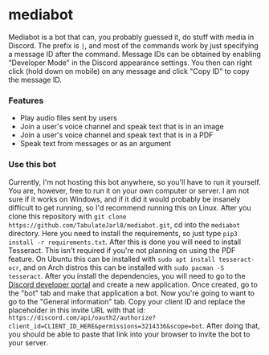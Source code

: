 # mediabot

Mediabot is a bot that can, you probably guessed it, do stuff with media in Discord. The prefix is `|`, and most of the commands work by just specifying a message ID after the command. Message IDs can be obtained by enabling "Developer Mode" in the Discord appearance settings. You then can right click (hold down on mobile) on any message and click "Copy ID" to copy the message ID.

### Features

- Play audio files sent by users
- Join a user's voice channel and speak text that is in an image
- Join a user's voice channel and speak text that is in a PDF
- Speak text from messages or as an argument

### Use this bot
Currently, I'm not hosting this bot anywhere, so you'll have to run it yourself. You are, however, free to run it on your own computer or server. I am not sure if it works on Windows, and if it did it would probably be insanely difficult to get running, so I'd recommend running this on Linux. After you clone this repository with `git clone https://github.com/TabulateJarl8/mediabot.git`, cd into the `mediabot` directory. Here you need to install the requirements, so just type `pip3 install -r requirements.txt`. After this is done you will need to install Tesseract. This isn't required if you're not planning on using the PDF feature. On Ubuntu this can be installed with `sudo apt install tesseract-ocr`, and on Arch distros this can be installed with `sudo pacman -S tesseract`. After you install the dependencies, you will need to go to the [Discord developer portal](https://discord.com/developers/applications) and create a new application. Once created, go to the "bot" tab and make that application a bot. Now you're going to want to go to the "General information" tab. Copy your client ID and replace the placeholder in this invite URL with that id: `https://discord.com/api/oauth2/authorize?client_id=CLIENT_ID_HERE&permissions=3214336&scope=bot`. After doing that, you should be able to paste that link into your browser to invite the bot to your server.
